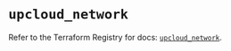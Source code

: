 # `upcloud_network`

Refer to the Terraform Registry for docs: [`upcloud_network`](https://registry.terraform.io/providers/upcloudltd/upcloud/5.11.2/docs/resources/network).
